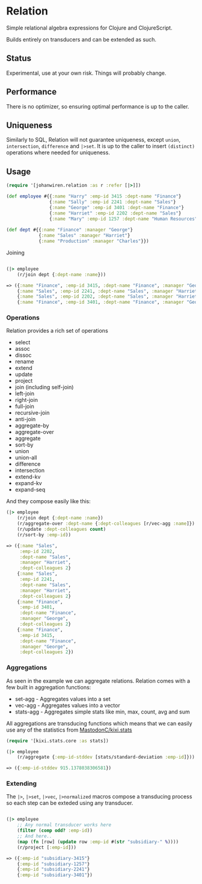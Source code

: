 # Relation

Simple relational algebra expressions for Clojure and ClojureScript.

Builds entirely on transducers and can be extended as such.

## Status

Experimental, use at your own risk. Things will probably change.

## Performance

There is no optimizer, so ensuring optimal performance is up to the caller.

## Uniqueness

Similarly to SQL, Relation will not guarantee uniqueness, except `union`, `intersection`, `difference` and `|>set`. It is up to the caller to insert `(distinct)` operations where needed for uniqueness.

## Usage

``` clojure
(require '[johanwiren.relation :as r :refer [|>]])

(def employee #{{:name "Harry" :emp-id 3415 :dept-name "Finance"}
                {:name "Sally" :emp-id 2241 :dept-name "Sales"}
                {:name "George" :emp-id 3401 :dept-name "Finance"}
                {:name "Harriet" :emp-id 2202 :dept-name "Sales"}
                {:name "Mary" :emp-id 1257 :dept-name "Human Resources"}})
                
(def dept #{{:name "Finance" :manager "George"}
            {:name "Sales" :manager "Harriet"}
            {:name "Production" :manager "Charles"}})

```

Joining

``` clojure

(|> employee
    (r/join dept {:dept-name :name}))

=> ({:name "Finance", :emp-id 3415, :dept-name "Finance", :manager "George"}
    {:name "Sales", :emp-id 2241, :dept-name "Sales", :manager "Harriet"}
    {:name "Sales", :emp-id 2202, :dept-name "Sales", :manager "Harriet"}
    {:name "Finance", :emp-id 3401, :dept-name "Finance", :manager "George"})

```

### Operations

Relation provides a rich set of operations

* select
* assoc
* dissoc
* rename
* extend
* update
* project
* join (including self-join)
* left-join
* right-join
* full-join
* recursive-join
* anti-join
* aggregate-by
* aggregate-over
* aggregate
* sort-by
* union
* union-all
* difference
* intersection
* extend-kv
* expand-kv
* expand-seq

And they compose easily like this:

``` clojure
(|> employee
    (r/join dept {:dept-name :name})
    (r/aggregate-over :dept-name {:dept-colleagues [r/vec-agg :name]})
    (r/update :dept-colleagues count)
    (r/sort-by :emp-id))

=> ({:name "Sales",
     :emp-id 2202,
     :dept-name "Sales",
     :manager "Harriet",
     :dept-colleagues 2}
    {:name "Sales",
     :emp-id 2241,
     :dept-name "Sales",
     :manager "Harriet",
     :dept-colleagues 2}
    {:name "Finance",
     :emp-id 3401,
     :dept-name "Finance",
     :manager "George",
     :dept-colleagues 2}
    {:name "Finance",
     :emp-id 3415,
     :dept-name "Finance",
     :manager "George",
     :dept-colleagues 2})

```

### Aggregations

As seen in the example we can aggregate relations. Relation comes with a few built in aggregation functions:

* set-agg - Aggregates values into a set
* vec-agg - Aggregates values into a vector
* stats-agg - Aggregates simple stats like min, max, count, avg and sum

All aggregations are transducing functions which means that we can easily use any of the statistics from [MastodonC/kixi.stats](https://github.com/MastodonC/kixi.stats)

``` clojure
(require '[kixi.stats.core :as stats])

(|> employee
    (r/aggregate {:emp-id-stddev [stats/standard-deviation :emp-id]}))

=> ({:emp-id-stddev 915.1378038306581})
```

### Extending

The `|>`, `|>set`, `|>vec`, `|>normalized` macros compose a transducing process so each step can be exteded using any transducer.

``` clojure

(|> employee
    ;; Any normal transducer works here
    (filter (comp odd? :emp-id))
    ;; And here..
    (map (fn [row] (update row :emp-id #(str "subsidiary-" %))))
    (r/project [:emp-id]))

=> ({:emp-id "subsidiary-3415"}
    {:emp-id "subsidiary-1257"}
    {:emp-id "subsidiary-2241"}
    {:emp-id "subsidiary-3401"})
```
